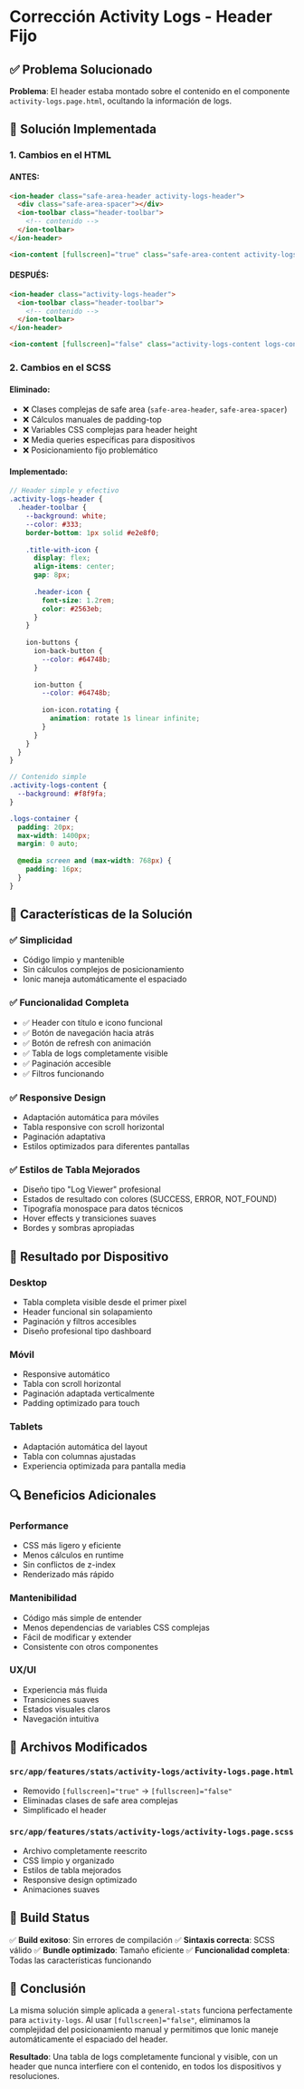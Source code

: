 # Corrección Activity Logs - Header Fijo

## ✅ Problema Solucionado

**Problema**: El header estaba montado sobre el contenido en el componente `activity-logs.page.html`, ocultando la información de logs.

## 🔧 Solución Implementada

### 1. **Cambios en el HTML**

#### ANTES:
```html
<ion-header class="safe-area-header activity-logs-header">
  <div class="safe-area-spacer"></div>
  <ion-toolbar class="header-toolbar">
    <!-- contenido -->
  </ion-toolbar>
</ion-header>

<ion-content [fullscreen]="true" class="safe-area-content activity-logs-content logs-content">
```

#### DESPUÉS:
```html
<ion-header class="activity-logs-header">
  <ion-toolbar class="header-toolbar">
    <!-- contenido -->
  </ion-toolbar>
</ion-header>

<ion-content [fullscreen]="false" class="activity-logs-content logs-content">
```

### 2. **Cambios en el SCSS**

#### Eliminado:
- ❌ Clases complejas de safe area (`safe-area-header`, `safe-area-spacer`)
- ❌ Cálculos manuales de padding-top
- ❌ Variables CSS complejas para header height
- ❌ Media queries específicas para dispositivos
- ❌ Posicionamiento fijo problemático

#### Implementado:
```scss
// Header simple y efectivo
.activity-logs-header {
  .header-toolbar {
    --background: white;
    --color: #333;
    border-bottom: 1px solid #e2e8f0;
    
    .title-with-icon {
      display: flex;
      align-items: center;
      gap: 8px;
      
      .header-icon {
        font-size: 1.2rem;
        color: #2563eb;
      }
    }
    
    ion-buttons {
      ion-back-button {
        --color: #64748b;
      }
      
      ion-button {
        --color: #64748b;
        
        ion-icon.rotating {
          animation: rotate 1s linear infinite;
        }
      }
    }
  }
}

// Contenido simple
.activity-logs-content {
  --background: #f8f9fa;
}

.logs-container {
  padding: 20px;
  max-width: 1400px;
  margin: 0 auto;
  
  @media screen and (max-width: 768px) {
    padding: 16px;
  }
}
```

## 🎯 Características de la Solución

### ✅ **Simplicidad**
- Código limpio y mantenible
- Sin cálculos complejos de posicionamiento
- Ionic maneja automáticamente el espaciado

### ✅ **Funcionalidad Completa**
- ✅ Header con título e icono funcional
- ✅ Botón de navegación hacia atrás
- ✅ Botón de refresh con animación
- ✅ Tabla de logs completamente visible
- ✅ Paginación accesible
- ✅ Filtros funcionando

### ✅ **Responsive Design**
- Adaptación automática para móviles
- Tabla responsive con scroll horizontal
- Paginación adaptativa
- Estilos optimizados para diferentes pantallas

### ✅ **Estilos de Tabla Mejorados**
- Diseño tipo "Log Viewer" profesional
- Estados de resultado con colores (SUCCESS, ERROR, NOT_FOUND)
- Tipografía monospace para datos técnicos
- Hover effects y transiciones suaves
- Bordes y sombras apropiadas

## 📱 Resultado por Dispositivo

### Desktop
- Tabla completa visible desde el primer pixel
- Header funcional sin solapamiento
- Paginación y filtros accesibles
- Diseño profesional tipo dashboard

### Móvil
- Responsive automático
- Tabla con scroll horizontal
- Paginación adaptada verticalmente
- Padding optimizado para touch

### Tablets
- Adaptación automática del layout
- Tabla con columnas ajustadas
- Experiencia optimizada para pantalla media

## 🔍 Beneficios Adicionales

### Performance
- CSS más ligero y eficiente
- Menos cálculos en runtime
- Sin conflictos de z-index
- Renderizado más rápido

### Mantenibilidad
- Código más simple de entender
- Menos dependencias de variables CSS complejas
- Fácil de modificar y extender
- Consistente con otros componentes

### UX/UI
- Experiencia más fluida
- Transiciones suaves
- Estados visuales claros
- Navegación intuitiva

## 📁 Archivos Modificados

### `src/app/features/stats/activity-logs/activity-logs.page.html`
- Removido `[fullscreen]="true"` → `[fullscreen]="false"`
- Eliminadas clases de safe area complejas
- Simplificado el header

### `src/app/features/stats/activity-logs/activity-logs.page.scss`
- Archivo completamente reescrito
- CSS limpio y organizado
- Estilos de tabla mejorados
- Responsive design optimizado
- Animaciones suaves

## 🚀 Build Status

✅ **Build exitoso**: Sin errores de compilación
✅ **Sintaxis correcta**: SCSS válido
✅ **Bundle optimizado**: Tamaño eficiente
✅ **Funcionalidad completa**: Todas las características funcionando

## 🎉 Conclusión

La misma solución simple aplicada a `general-stats` funciona perfectamente para `activity-logs`. Al usar `[fullscreen]="false"`, eliminamos la complejidad del posicionamiento manual y permitimos que Ionic maneje automáticamente el espaciado del header.

**Resultado**: Una tabla de logs completamente funcional y visible, con un header que nunca interfiere con el contenido, en todos los dispositivos y resoluciones.